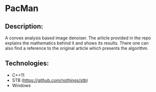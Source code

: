 PacMan
==============

Description:
-----
A convex analysis based image denoiser. The article provided in the repo explains the mathematics behind it and shows its results. There one can also find a reference to the original article which presents the algorithm.

Technologies:
-----
 - C++11
 - STB (https://github.com/nothings/stb)
 - Windows
